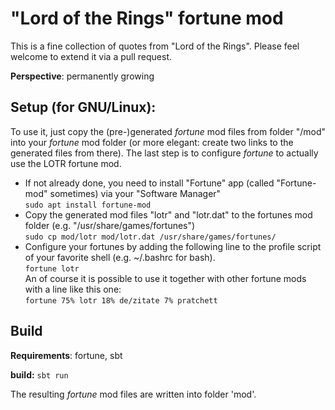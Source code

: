 # "Lord of the Rings" fortune mod

This is a fine collection of quotes from "Lord of the Rings".
Please feel welcome to extend it via a pull request.

**Perspective**:  permanently growing


Setup (for GNU/Linux):
-
To use it, just copy the (pre-)generated *fortune* mod files from folder "/mod" into your *fortune* mod folder (or more elegant: create two links to the generated files from there).
The last step is to configure *fortune* to actually use the LOTR fortune mod.

- If not already done, you need to install "Fortune" app (called "Fortune-mod" sometimes) via your "Software Manager"<br/>
  `sudo apt install fortune-mod`
- Copy the generated mod files "lotr" and "lotr.dat" to the fortunes mod folder (e.g. "/usr/share/games/fortunes")<br/>
  `sudo cp mod/lotr mod/lotr.dat /usr/share/games/fortunes/`
- Configure your fortunes by adding the following line to the profile script of your favorite shell (e.g. ~/.bashrc for bash).<br/>
  `fortune lotr`<br/>
  An of course it is possible to use it together with other fortune mods with a line like this one:<br/>
  `fortune 75% lotr 18% de/zitate 7% pratchett`

Build
-
**Requirements**: fortune, sbt

**build:** `sbt run`

The resulting *fortune* mod files are written into folder 'mod'.
